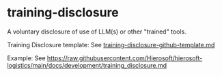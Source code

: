 # training-disclosure
A voluntary disclosure of use of LLM(s) or other "trained" tools.

Training Disclosure template: See [training-disclosure-github-template.md](training-disclosure-github-template.md)

Example: See <https://raw.githubusercontent.com/Hierosoft/hierosoft-logistics/main/docs/development/training_disclosure.md>
